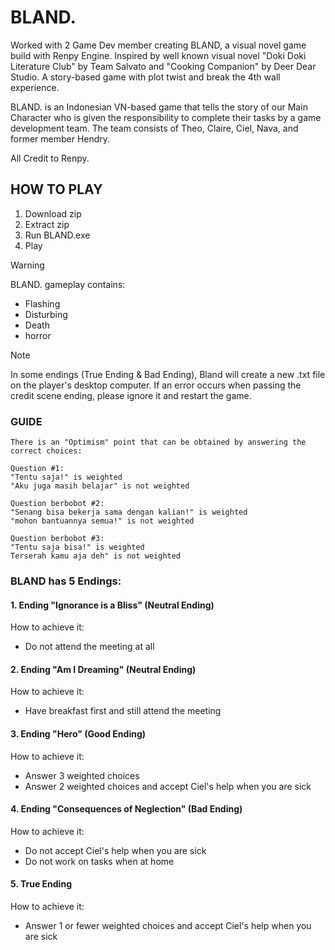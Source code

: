 # BLAND.

Worked with 2 Game Dev member creating BLAND, a visual novel game build with Renpy Engine. Inspired by well known visual novel "Doki Doki Literature Club" by Team Salvato and "Cooking Companion" by Deer Dear Studio. A story-based game with plot twist and break the 4th wall experience.

BLAND. is an Indonesian VN-based game that tells the story of our Main Character who is given the responsibility to complete their tasks by a game development team. The team consists of Theo, Claire, Ciel, Nava, and former member Hendry.

All Credit to Renpy.

## HOW TO PLAY

1. Download zip
2. Extract zip 
3. Run BLAND.exe
4. Play


> [!WARNING]
> BLAND. gameplay contains:
> - Flashing
> - Disturbing
> - Death
> - horror


> [!NOTE]
> In some endings (True Ending & Bad Ending), Bland will create a new .txt file on the player's desktop computer. If an error occurs when passing the credit scene ending, please ignore it and restart the game.


### GUIDE

```
There is an "Optimism" point that can be obtained by answering the correct choices:
							                             
Question #1:				                 
"Tentu saja!" is weighted
"Aku juga masih belajar" is not weighted

Question berbobot #2:
"Senang bisa bekerja sama dengan kalian!" is weighted
"mohon bantuannya semua!" is not weighted

Question berbobot #3:
"Tentu saja bisa!" is weighted
Terserah kamu aja deh" is not weighted
```

### BLAND has 5 Endings:

#### 1. Ending "Ignorance is a Bliss" (Neutral Ending)
How to achieve it:
- Do not attend the meeting at all


#### 2. Ending "Am I Dreaming" (Neutral Ending)
How to achieve it:
- Have breakfast first and still attend the meeting


#### 3. Ending "Hero" (Good Ending)
How to achieve it:
- Answer 3 weighted choices
- Answer 2 weighted choices and accept Ciel's help when you are sick


#### 4. Ending "Consequences of Neglection" (Bad Ending)
How to achieve it:
- Do not accept Ciel's help when you are sick
- Do not work on tasks when at home


#### 5. True Ending
How to achieve it:
- Answer 1 or fewer weighted choices and accept Ciel's help when you are sick
